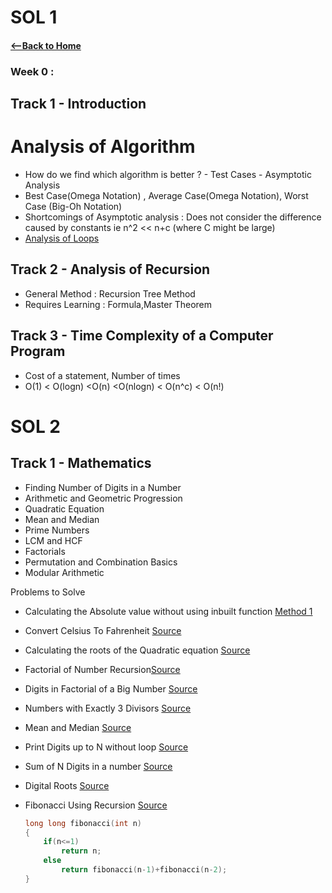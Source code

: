 # SOL 1

#### [<--Back to Home](../Readme.md)

### Week 0 :

## Track 1 - Introduction  

# Analysis of Algorithm  

* How do we find which algorithm is better ? - Test Cases - Asymptotic Analysis
* Best Case(Omega Notation) , Average Case(Omega Notation), Worst Case (Big-Oh Notation)
* Shortcomings of Asymptotic analysis : Does not consider the difference caused by constants ie n^2 << n+c (where C might be large)
* [Analysis of Loops](https://telegra.ph/Analysis-of-Loops-06-11)

## Track 2 - Analysis of Recursion

*  General Method : Recursion Tree Method
*  Requires Learning : Formula,Master Theorem 

## Track 3 - Time Complexity of a Computer Program 

* Cost of a statement, Number of times 
* O(1) < O(logn) <O(n) <O(nlogn) < O(n^c) < O(n!)


# SOL 2

## Track 1 - Mathematics

* Finding Number of Digits in a Number 
*  Arithmetic and Geometric Progression  
* Quadratic Equation  
* Mean and Median  
* Prime Numbers
* LCM and HCF 
* Factorials 
* Permutation and Combination Basics
* Modular Arithmetic 

Problems to Solve  
 - Calculating the Absolute value without using inbuilt function [Method 1](https://www.geeksforgeeks.org/compute-the-integer-absolute-value-abs-without-branching/)

 - Convert Celsius To Fahrenheit [Source](https://www.geeksforgeeks.org/program-celsius-fahrenheit-conversion/)

 - Calculating the roots of the Quadratic equation [Source](https://www.geeksforgeeks.org/program-to-find-the-roots-of-quadratic-equation/)

 - Factorial of Number Recursion[Source](https://www.geeksforgeeks.org/program-for-factorial-of-a-number/) 

 - Digits in  Factorial of a Big Number [Source](https://www.geeksforgeeks.org/count-digits-factorial-set-1/)

 - Numbers with Exactly 3 Divisors [Source](https://www.geeksforgeeks.org/numbers-exactly-3-divisors/)

 -  Mean and Median [Source](https://www.geeksforgeeks.org/program-for-mean-and-median-of-an-unsorted-array/)

 -  Print Digits up to N without loop [Source](https://www.geeksforgeeks.org/how-will-you-print-numbers-from-1-to-200-without-using-loop/)

 - Sum of N Digits in a number [Source](https://www.geeksforgeeks.org/program-for-sum-of-the-digits-of-a-given-number/)

 - Digital Roots [Source](https://www.geeksforgeeks.org/digital-rootrepeated-digital-sum-given-integer/)

 - Fibonacci Using Recursion [Source](https://www.geeksforgeeks.org/program-for-nth-fibonacci-number/) 

   ```c++
   long long fibonacci(int n)
   {
       if(n<=1)
           return n;
       else 
           return fibonacci(n-1)+fibonacci(n-2);
   }
   ```

   

   



